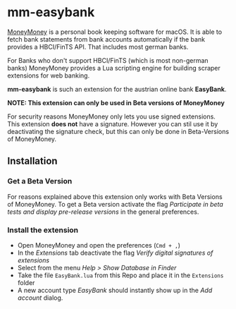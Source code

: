 # mm-easybank
[MoneyMoney](https://moneymoney-app.com/) is a personal book keeping software for macOS. It is able to fetch bank statements from bank accounts automatically if the bank provides a HBCI/FinTS API. That includes most german banks.

For Banks who don't support HBCI/FinTS (which is most non-german banks) MoneyMoney provides a Lua scripting engine for building scraper extensions for web banking.

**mm-easybank** is such an extension for the austrian online bank **EasyBank**.

**NOTE: This extension can only be used in Beta versions of MoneyMoney**

For security reasons MoneyMoney only lets you use signed extensions. This extension **does not** have a signature. However you can stil use it by deactivating the signature check, but this can only be done in Beta-Versions of MoneyMoney.

## Installation

### Get a Beta Version

For reasons explained above this extension only works with Beta Versions of MoneyMoney. To get a Beta version activate the flag _Participate in beta tests and display pre-release versions_ in the general preferences.

### Install the extension

* Open MoneyMoney and open the preferences (`Cmd + ,`)
* In the _Extensions_ tab deactivate the flag _Verify digital signatures of extensions_
* Select from the menu *Help > Show Database in Finder*
* Take the file `EasyBank.lua` from this Repo and place it in the `Extensions` folder
* A new account type _EasyBank_ should instantly show up in the _Add account_ dialog.